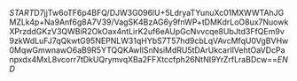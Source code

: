 $START$D7jjTw6oTF6p4BFQ/DJW3G096lU+5LdryaTYunuXc01MXWWTAhJGMZLk4p+Na9Anf6g8A7V39/VagSK4BzAG6y9fnWP+tDMKdrLoO8ux7NuowkXPrzddGKzV3QWBiR2OkOax4ntLirK2uf6eAUpGcNvvcqe8UbJtd3FfQEm9v9zkWdLuFJ7qQkwtG95NEPNLW31qHYbS7T57hd9cbLqVAvcMfqU0VgBVHw0MqwGmwnawO6aB9R5YTQQKAwIlSnNsiMdRU5tDArUkcarIlVehtOaVDcPanpxdx4MxL8vcorr7tDkUQrymvqXBa2FFXtccfph26NtNI9YrZrfLraBDcw==$END$